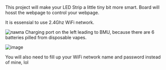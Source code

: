 This project will make your LED Strip  a little tiny bit more smart. Board will hosst the webpage to control your webpage.

It is essensial to use 2.4Ghz WiFi network.

![лампа](https://github.com/Whale1902/LEDs_lamp-NodeMCU/assets/103887569/ab0e63b0-7628-4543-a853-c9fb2382bcc0)
Charging port on the left leading to BMU, because there are 6 batteries pilled from disposable vapes.

![image](https://github.com/Whale1902/LEDs_lamp-NodeMCU/assets/103887569/01a07300-3fb4-4fac-a3e9-2a23367dd047)

You will also need to fill up your WiFi network name and password instead of mine, lol
